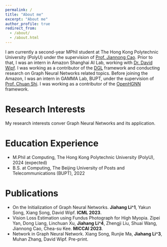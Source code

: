 ```yaml
---
permalink: /
title: "About me"
excerpt: "About me"
author_profile: true
redirect_from: 
  - /about/
  - /about.html
---
```


I am currently a second-year MPhil student at The Hong Kong Polytechnic University (PolyU) under the supervision of [Prof. Jiannong Cao](https://www4.comp.polyu.edu.hk/~csjcao/). Prior to that, I was an intern in Amazon Shanghai AI Lab, working with [Dr. David Wipf](http://www.davidwipf.com/). I was working as a contributor of the [DGL](https://www.dgl.ai/) framework and conducting research on Graph Neural Networks related topics. Before joining the Amazon, I was an intern in GAMMA Lab, BUPT, under the supervision of [Prof. Chuan Shi](http://shichuan.org/). I was working as a contributor of the [OpenHGNN](https://github.com/BUPT-GAMMA/OpenHGNN) framework.

Research Interests
======
My research interests conver Graph Neural Networks and its application.

Education Experience
======
* M.Phil at Computing, The Hong Kong Polytechnic University (PolyU), 2024 (expected)
* B.S. at Computing, The Beijing University of Posts and Telecommunications (BUPT), 2022

Publications
======
* On the Initialization of Graph Neural Networks. **Jiahang Li^1**, Yakun Song, Xiang Song, David Wipf. **ICML 2023**.
* Vision Loss Estimation using Fundus Photograph for High Myopia. Zipei Yan, Dong Liang, Linchuan Xu, **Jiahang Li^4**, Zhengji Liu, Shuai Wang, Jiannong Cao, Chea-su Kee. **MICCAI 2023**.
* Network in Graph Neural Network. Xiang Song, Runjie Ma, **Jiahang Li^3**, Muhan Zhang, David Wipf. Pre-print.

